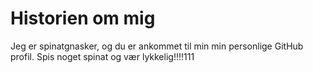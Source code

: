 # Historien om mig

Jeg er spinatgnasker, og du er ankommet til min min personlige GitHub profil. Spis noget spinat og vær lykkelig!!!!111
